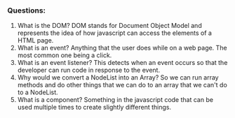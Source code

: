 ### Questions:
1. What is the DOM?
    DOM stands for Document Object Model and represents the idea of how javascript can access the elements of a HTML page.
2. What is an event?
    Anything that the user does while on a web page. The most common one being a click.
3. What is an event listener?
    This detects when an event occurs so that the developer can run code in response to the event.
4. Why would we convert a NodeList into an Array?
    So we can run array methods and do other things that we can do to an array that we can't do to a NodeList.
5. What is a component? 
    Something in the javascript code that can be used multiple times to create slightly different things.